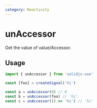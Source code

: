 ```yaml
---
category: Reactivity
---
```


# unAccessor

Get the value of value/Accessor.

## Usage

```ts
import { unAccessor } from 'solidjs-use'

const [foo] = createSignal('hi')

const a = unAccessor(0) // 0
const b = unAccessor(foo) // 'hi'
const c = unAccessor(() => 'hi') // 'hi'
```
